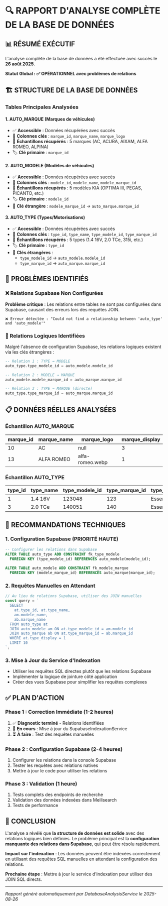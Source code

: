 # 🔍 RAPPORT D'ANALYSE COMPLÈTE DE LA BASE DE DONNÉES

## 📊 RÉSUMÉ EXÉCUTIF

L'analyse complète de la base de données a été effectuée avec succès le **26 août 2025**. 

**Statut Global : ✅ OPÉRATIONNEL avec problèmes de relations**

## 🏗️ STRUCTURE DE LA BASE DE DONNÉES

### Tables Principales Analysées

#### 1. **AUTO_MARQUE** (Marques de véhicules)
- ✅ **Accessible** : Données récupérées avec succès
- 📝 **Colonnes clés** : `marque_id`, `marque_name`, `marque_logo`
- 🔢 **Échantillons récupérés** : 5 marques (AC, ACURA, AIXAM, ALFA ROMEO, ALPINA)
- 🏷️ **Clé primaire** : `marque_id`

#### 2. **AUTO_MODELE** (Modèles de véhicules)  
- ✅ **Accessible** : Données récupérées avec succès
- 📝 **Colonnes clés** : `modele_id`, `modele_name`, `modele_marque_id`
- 🔢 **Échantillons récupérés** : 5 modèles KIA (OPTIMA III, PEGAS, PICANTO, etc.)
- 🏷️ **Clé primaire** : `modele_id`
- 🔗 **Clé étrangère** : `modele_marque_id` → `auto_marque.marque_id`

#### 3. **AUTO_TYPE** (Types/Motorisations)
- ✅ **Accessible** : Données récupérées avec succès
- 📝 **Colonnes clés** : `type_id`, `type_name`, `type_modele_id`, `type_marque_id`
- 🔢 **Échantillons récupérés** : 5 types (1.4 16V, 2.0 TCe, 315i, etc.)
- 🏷️ **Clé primaire** : `type_id`
- 🔗 **Clés étrangères** : 
  - `type_modele_id` → `auto_modele.modele_id`
  - `type_marque_id` → `auto_marque.marque_id`

## 🚨 PROBLÈMES IDENTIFIÉS

### ❌ Relations Supabase Non Configurées

**Problème critique** : Les relations entre tables ne sont pas configurées dans Supabase, causant des erreurs lors des requêtes JOIN.

```
❌ Erreur détectée : "Could not find a relationship between 'auto_type' and 'auto_modele'"
```

### 🔧 Relations Logiques Identifiées

Malgré l'absence de configuration Supabase, les relations logiques existent via les clés étrangères :

```sql
-- Relation 1 : TYPE → MODELE
auto_type.type_modele_id = auto_modele.modele_id

-- Relation 2 : MODELE → MARQUE  
auto_modele.modele_marque_id = auto_marque.marque_id

-- Relation 3 : TYPE → MARQUE (directe)
auto_type.type_marque_id = auto_marque.marque_id
```

## 📋 DONNÉES RÉELLES ANALYSÉES

### Échantillon AUTO_MARQUE
| marque_id | marque_name | marque_logo | marque_display |
|-----------|-------------|-------------|----------------|
| 10        | AC          | null        | 3              |
| 13        | ALFA ROMEO  | alfa-romeo.webp | 1          |

### Échantillon AUTO_TYPE  
| type_id | type_name | type_modele_id | type_marque_id | type_fuel |
|---------|-----------|----------------|----------------|-----------|
| 1       | 1.4 16V   | 123048         | 123            | Essence   |
| 3       | 2.0 TCe   | 140051         | 140            | Essence   |

## 🎯 RECOMMANDATIONS TECHNIQUES

### 1. **Configuration Supabase (PRIORITÉ HAUTE)**
```sql
-- Configurer les relations dans Supabase
ALTER TABLE auto_type ADD CONSTRAINT fk_type_modele 
  FOREIGN KEY (type_modele_id) REFERENCES auto_modele(modele_id);
  
ALTER TABLE auto_modele ADD CONSTRAINT fk_modele_marque 
  FOREIGN KEY (modele_marque_id) REFERENCES auto_marque(marque_id);
```

### 2. **Requêtes Manuelles en Attendant**
```typescript
// Au lieu de relations Supabase, utiliser des JOIN manuelles
const query = `
  SELECT 
    at.type_id, at.type_name,
    am.modele_name,
    ab.marque_name
  FROM auto_type at
  JOIN auto_modele am ON at.type_modele_id = am.modele_id  
  JOIN auto_marque ab ON at.type_marque_id = ab.marque_id
  WHERE at.type_display = 1
  LIMIT 10
`;
```

### 3. **Mise à Jour du Service d'Indexation**
- Utiliser les requêtes SQL directes plutôt que les relations Supabase
- Implémenter la logique de jointure côté application
- Créer des vues Supabase pour simplifier les requêtes complexes

## ✅ PLAN D'ACTION

### Phase 1 : Correction Immédiate (1-2 heures)
1. ✅ **Diagnostic terminé** - Relations identifiées  
2. 🔄 **En cours** : Mise à jour du SupabaseIndexationService
3. ⏳ **À faire** : Test des requêtes manuelles

### Phase 2 : Configuration Supabase (2-4 heures)  
1. Configurer les relations dans la console Supabase
2. Tester les requêtes avec relations natives
3. Mettre à jour le code pour utiliser les relations

### Phase 3 : Validation (1 heure)
1. Tests complets des endpoints de recherche
2. Validation des données indexées dans Meilisearch
3. Tests de performance

## 🎉 CONCLUSION

L'analyse a révélé que **la structure de données est solide** avec des relations logiques bien définies. Le problème principal est la **configuration manquante des relations dans Supabase**, qui peut être résolu rapidement.

**Impact sur l'indexation** : Les données peuvent être indexées correctement en utilisant des requêtes SQL manuelles en attendant la configuration des relations.

**Prochaine étape** : Mettre à jour le service d'indexation pour utiliser des JOIN SQL directs.

---
*Rapport généré automatiquement par DatabaseAnalysisService le 2025-08-26*
